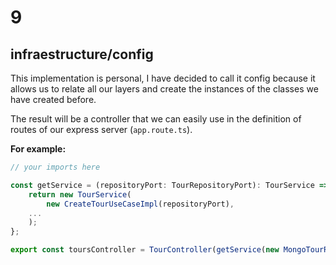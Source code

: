 # 9

## infraestructure/config

This implementation is personal, I have decided to call it config because it allows us to relate all our layers and create the instances of the classes we have created before.

The result will be a controller that we can easily use in the definition of routes of our express server (`app.route.ts`).

**For example:**

```typescript
// your imports here

const getService = (repositoryPort: TourRepositoryPort): TourService => {
	return new TourService(
		new CreateTourUseCaseImpl(repositoryPort),
    ...
	);
};

export const toursController = TourController(getService(new MongoTourRepository()));
```
